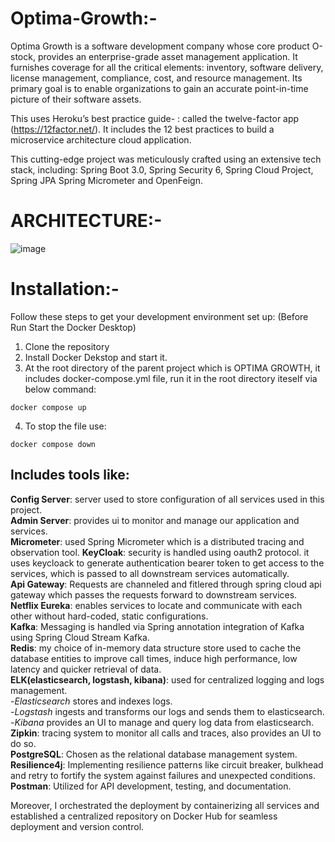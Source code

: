 # Optima-Growth:-
Optima Growth is a software development company whose core product  O-stock, provides an enterprise-grade asset management application. It furnishes coverage for all the critical elements: inventory, software delivery, license management, compliance, cost, and resource management. Its primary goal is to enable organizations to gain an accurate point-in-time picture of their software assets.

This uses Heroku’s best practice guide- : called the twelve-factor app (https://12factor.net/). It includes the 12 best practices to build a microservice architecture cloud application. 
 
This cutting-edge project was meticulously crafted using an extensive tech stack, including: 
Spring Boot 3.0, Spring Security 6, Spring Cloud Project, Spring JPA Spring Micrometer and OpenFeign.

# ARCHITECTURE:-
![image](https://github.com/Alphabtw00/Optima-Growth/assets/124119017/0b774d6c-1576-4491-b3ae-688a6929ddb1)


# Installation:-

Follow these steps to get your development environment set up: (Before Run Start the Docker Desktop)
1. Clone the repository
2. Install Docker Dekstop and start it.
3. At the root directory of the parent project which is OPTIMA GROWTH, it includes docker-compose.yml file, run it in the root directory iteself via below command:
```
docker compose up
```
4. To stop the file use:
```
docker compose down
```

## Includes tools like: 
**Config Server**: server used to store configuration of all services used in this project.  
**Admin Server**: provides ui to monitor and manage our application and services.  
**Micrometer**: used Spring Micrometer which is a distributed tracing and observation tool.
**KeyCloak**: security is handled using oauth2 protocol. it uses keycloack to generate authentication bearer token to get access to the services, which is passed to all downstream services automatically.  
**Api Gateway**: Requests are channeled and fitlered through spring cloud api gateway which passes the requests forward to  downstream services.  
**Netflix Eureka**: enables services to locate and communicate with each other without hard-coded, static configurations.  
**Kafka**: Messaging is handled via Spring annotation integration of Kafka using Spring Cloud Stream Kafka.  
**Redis**: my choice of in-memory data structure store used to cache the database entities to improve call times, induce high performance, low latency and quicker retrieval of data.  
**ELK(elasticsearch, logstash, kibana)**: used for centralized logging and logs management.  
      -*Elasticsearch* stores and indexes logs.  
      -*Logstash* ingests and transforms our logs and sends them to elasticsearch.  
      -*Kibana* provides an UI to manage and query log data from elasticsearch.  
**Zipkin**: tracing system to monitor all calls and traces, also provides an UI to do so.  
**PostgreSQL**: Chosen as the relational database management system.  
**Resilience4j**: Implementing resilience patterns like circuit breaker, bulkhead and retry to fortify the system against failures and unexpected conditions.  
**Postman**: Utilized for API development, testing, and documentation.  

Moreover, I orchestrated the deployment by containerizing all services and established a centralized repository on Docker Hub for seamless deployment and version control. 



